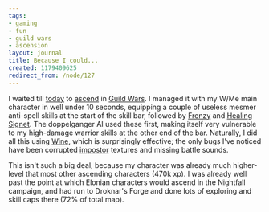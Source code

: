 ```yaml
---
tags:
- gaming
- fun
- guild wars
- ascension
layout: journal
title: Because I could...
created: 1179409625
redirect_from: /node/127
---
```

I waited till <a href="http://en.wikipedia.org/wiki/Ascension">today</a> to <a href="http://gw.gamewikis.org/wiki/Ascension">ascend</a> in <a href="http://www.guildwars.com">Guild Wars</a>. I managed it with my W/Me main character in well under 10 seconds, equipping a couple of useless mesmer anti-spell skills at the start of the skill bar, followed by <a href="http://gw.gamewikis.org/wiki/Frenzy">Frenzy</a> and <a href="http://gw.gamewikis.org/wiki/Healing_Signet">Healing Signet</a>. The doppelganger AI used these first, making itself very vulnerable to my high-damage warrior skills at the other end of the bar. Naturally, I did all this using <a href="http://winehq.org">Wine</a>, which is surprisingly effective; the only bugs I've noticed have been corrupted <a href="http://en.wikipedia.org/wiki/Impostor_%28computer_graphics%29">impostor</a> textures and missing battle sounds.

This isn't such a big deal, because my character was already much higher-level that most other ascending characters (470k xp). I was already well past the point at which Elonian characters would ascend in the Nightfall campaign, and had run to Droknar's Forge and done lots of exploring and skill caps there (72% of total map).
